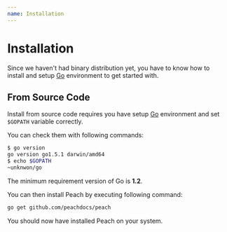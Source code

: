 ```yaml
---
name: Installation
---
```


# Installation

Since we haven't had binary distribution yet, you have to know how to install and setup [Go](https://golang.org/) environment to get started with.

## From Source Code

Install from source code requires you have setup [Go](https://golang.org/) environment and set `$GOPATH` variable correctly.

You can check them with following commands:

```sh
$ go version
go version go1.5.1 darwin/amd64
$ echo $GOPATH
~unknwon/go
```

The minimum requirement version of Go is **1.2**.

You can then install Peach by executing following command:

```sh
go get github.com/peachdocs/peach
```

You should now have installed Peach on your system.